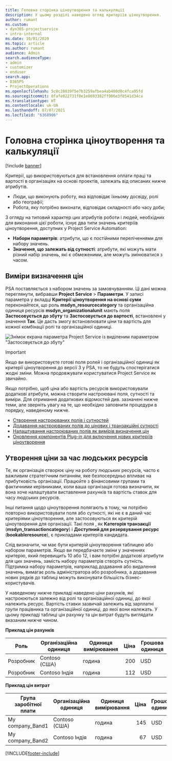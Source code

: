```yaml
---
title: Головна сторінка ціноутворення та калькуляції
description: У цьому розділі наведено огляд критеріїв ціноутворення.
author: rumant
ms.custom:
- dyn365-projectservice
- intro-internal
ms.date: 10/01/2020
ms.topic: article
ms.author: rumant
audience: Admin
search.audienceType:
- admin
- customizer
- enduser
search.app:
- D365PS
- ProjectOperations
ms.openlocfilehash: 5c8c28839f5e7b3259afbea4ab400d0c4fca95fd
ms.sourcegitcommit: 0fafe022731f0e1e8693382ff906e3f8541d34ca
ms.translationtype: HT
ms.contentlocale: uk-UA
ms.lasthandoff: 07/07/2021
ms.locfileid: "6368906"
---
```

# <a name="pricing-and-costing-dimensions-home-page"></a>Головна сторінка ціноутворення та калькуляції

[!include [banner](../includes/psa-now-project-operations.md)]

Критерії, що використовуються для встановлення оплати праці та вартості в організаціях на основі проектів, залежать від описаних нижче атрибутів.

- Люди, що виконують роботу, яка відповідає їхньому досвіду, ролі або географії;
- Робота, яку потрібно виконати, відповідає складності або часу доби;

З огляду на типовий характер цих атрибутів роботи і людей, необхідних для виконання цієї роботи, існує два типи значень критеріїв ціноутворення, доступних у Project Service Automation: 

- **Набори параметрів**: атрибути, що є постійними переліченнями для набору значень.
- **Значення, що залежать від сутності**: атрибути, які можуть мати різний набір значень, які є обмеженими, але можуть змінюватися з часом.

## <a name="pricing-dimensions"></a>Виміри визначення цін

PSA поставляється з набором значень за замовчуванням. Ці дані можна переглянути, вибравши **Project Service** > **Параметри**. У записі параметра у вкладці **Критерії ціноутворення на основі суми** переконайтеся, що роль **msdyn_resourcecategory** та організаційна одиниця ресурсів **msdyn_organizationalunit** мають поля **Застосовується до збуту** та **Застосовується до вартості**, встановлені у значення **Так**. Це дасть змогу встановлювати ціни та вартість для кожної комбінації ролі та організаційної одиниці.

![Знімок екрана параметра Project Service із виділеним параметром "Застосовується до збуту"](media/PS-OOB-parameters.png)

> [!IMPORTANT]
> Якщо ви використовуєте готові поля ролей і організаційної одиниці як критерії ціноутворення до версії 3 у PSA, то не будуть спостерігатися жодні зміни. Можна продовжувати користуватися Project Service як звичайно. 

Якщо потрібно, щоб ціна або вартість ресурсів використовували додаткові атрибути, можна створити настроювані поля, сутності та виміри. Для отримання додаткових відомостей див. зазначені нижче теми, але зверніть увагу на те, що необхідно заповнити процедури в порядку, наведеному нижче.

- [Створення настроюваних полів і сутностей](create-custom-fields-entities.md)
- [Додавання настроюваних полів до цінових і транзакційні сутності](field-references.md)
- [Налаштування настроюваних полів як вимірів визначення цін ](set-up-pricing-dimensions.md)
- [Оновлення компонентів Plug-in для включення нових критеріїв ціноутворення](update-plug-in-attributes.md)

## <a name="pricing-human-resource-time"></a>Утворення ціни за час людських ресурсів
Те, як організація створює ціну на роботу людських ресурсів, часто є важливим стратегічним питанням, яке безпосередньо впливає на прибутковість організації. Працюйте з фінансовими групами та фактичними керівниками, коли ваша організація готова визначити, як вона хоче налаштувати виставлення рахунків та вартість ставок для часу людських ресурсів.

Інші питання щодо ціноутворення полягають в тому, чи потрібно повторно використовувати поля або сутності, які не є в даний час критеріями ціноутворення, але застосовуються як критерій ціноутворення для організації. Такі поля , як **Категорія транзакції** (**msdyn_transactioncategory**) і **Доступний для резервування ресурс** (**bookableresource**), є прикладами критеріїв кандидата. 

Слід визначити, чи має бути критерій ціноутворення таблицею або набором параметрів. Якщо ви передбачаєте зміни у значеннях критерію, який перевищить 10 або 12, і вам потрібні додаткові атрибути для цих значень, замість набору параметрів створіть сутність. Підтримка набору параметрів, наприклад додавання або видалення значень, вимагає роль адміністратора або розробника, а додавання нових рядків до таблиці можуть виконувати більшість бізнес-користувачів.

У наведеному нижче прикладі наведено ціни рахунків, які настроюються залежно від ролі та організаційної одиниці, до якої належить ресурс. Вартість ставки зазвичай залежить від зарплатні групи працівника та організаційної одиниці, до якої вони належать. У цьому прикладі таблиці цін рахунку та цін витрат будуть виглядати вказаним нижче чином.

**Приклад цін рахунків**

| Роль        | Організаційна одиниця    |Одиниця вимірювання      |Ціна      |Грошова одиниця  |
| ------------|-------------|----------|----------:|----------|
| Розробник   | Contoso (США)  |година | 200|USD     |
| Розробник   | Contoso Індія |година|   112|USD     |


**Приклад цін витрат**

| Група заробітної плати     | Організаційна одиниця    |Одиниця вимірювання      |Ціна      |Грошова одиниця  |
| ----------------|-------------|----------|----------:|----------|
| My company_Band1 | Contoso (США)  |година | 145|USD     |
| My company_Band2 | Contoso Індія |година|   67|USD     |


[!INCLUDE[footer-include](../includes/footer-banner.md)]
